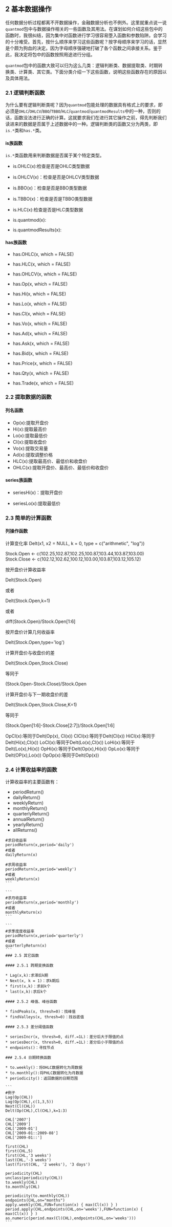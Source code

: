 ## 2 基本数据操作

任何数据分析过程都离不开数据操作，金融数据分析也不例外。这里就重点说一说`quantmod`包中与数据操作相关的一些函数及其用法。在谋划如何介绍这些包中的函数时，我很纠结，因为集中对函数进行学习很容易堕入函数和参数陷阱。会学习的十分难受。首先，按什么顺序来学习这些函数呢？按字母顺序来学习的话，显然是个颇为狗血的决定。因为字母顺序强硬地打破了各个函数之间承接关系。鉴于此，我决定将包中的函数按照用途进行分组。

`quantmod`包中的函数大致可以归为这么几类：逻辑判断类、数据提取类、时期转换类、计算类、其它类。下面分类介绍一下这些函数，说明这些函数存在的原因以及具体用法。

### 2.1 逻辑判断函数

为什么要有逻辑判断类呢？因为`quantmod`包能处理的数据具有格式上的要求，即必须是`OHLC`/`OHLCV`/`BBO`/`TBBO`/`HLC`/`quantmod`/`quantmodResults`中的一种，否则的话，函数没法进行正确的计算。这就要求我们在进行其它操作之前，得先判断我们读进来的数据是否属于上述数据中的一种。逻辑判断类的函数又分为两类，即`is.*`类和`has.*`类。

#### is族函数

`is.*`类函数用来判断数据是否属于某个特定类型。

* is.OHLC(x):检查是否是OHLC类型数据

* is.OHLCV(x)：检查是否是OHLCV类型数据

* is.BBO(x)：检查是否是BBO类型数据

* is.TBBO(x)：检查是否是TBBO类型数据

* is.HLC(x):检查是否是HLC类型数据

* is.quantmod(x):   

* is.quantmodResults(x):  

#### has族函数

* has.OHLC(x, which = FALSE) 

* has.HLC(x, which = FALSE)

* has.OHLCV(x, which = FALSE)

* has.Op(x, which = FALSE)

* has.Hi(x, which = FALSE)

* has.Lo(x, which = FALSE)

* has.Cl(x, which = FALSE)

* has.Vo(x, which = FALSE)

* has.Ad(x, which = FALSE)

* has.Ask(x, which = FALSE)

* has.Bid(x, which = FALSE)

* has.Price(x, which = FALSE)

* has.Qty(x, which = FALSE)

* has.Trade(x, which = FALSE)

### 2.2 提取数据的函数
#### 列名函数
* Op(x):提取开盘价
* Hi(x):提取最高价
* Lo(x):提取最低价
* Cl(x):提取收盘价
* Vo(x):提取交易量
* Ad(x):提取调整价格
* HLC(x):提取最高价、最低价和收盘价
* OHLC(x):提取开盘价、最高价、最低价和收盘价

#### series族函数

* seriesHi(x)：提取开盘价

* seriesLo(x):提取最低价

### 2.3 简单的计算函数
#### 列操作函数

计算变化率
Delt(x1, x2 = NULL, k = 0, type = c("arithmetic", "log")) 

Stock.Open <- c(102.25,102.87,102.25,100.87,103.44,103.87,103.00)
Stock.Close <- c(102.12,102.62,100.12,103.00,103.87,103.12,105.12)

按开盘价计算收益率

Delt(Stock.Open)

或者

Delt(Stock.Open,k=1)

或者

diff(Stock.Open)/Stock.Open[1:6]

按开盘价计算几何收益率

Delt(Stock.Open,type='log')

计算开盘价与收盘价的差

Delt(Stock.Open,Stock.Close)

等同于

(Stock.Open-Stock.Close)/Stock.Open

计算开盘价与下一期收盘价的差

Delt(Stock.Open,Stock.Close,K=1)

等同于

(Stock.Open[1:6]-Stock.Close[2:7])/Stock.Open[1:6]


OpCl(x):等同于Delt(Op(x), Cl(x))
ClCl(x):等同于Delt(Cl(x))
HiCl(x):等同于Delt(Hi(x),Cl(x))
LoCl(x):等同于Delt(Lo(x),Cl(x))
LoHi(x):等同于Delt(Lo(x),Hi(x))
OpHi(x):等同于Delt(Op(x),Hi(x))
OpLo(x):等同于Delt(OP(x),Lo(x))
OpOp(x):等同于Delt(Op(x))

### 2.4 计算收益率的函数

计算收益率的主要函数有：

* periodReturn()
* dailyReturn()
* weeklyReturn)
* monthlyReturn()
* quarterlyReturn()
* annualReturn()
* yearlyReturn()
* allReturns()

```
#求日收益率
periodReturn(x,period='daily')
#或者
dailyReturn(x)
```

~~~
#求周收益率
periodReturn(x,period='weekly')
#或者
weeklyReturn(x)
```

```
#求月收益率
periodReturn(x,period='monthly')
#或者
monthlyReturn(x)
```

```
#求季度度收益率
periodReturn(x,period='quarterly')
#或者
quarterlyReturn(x)
```
### 2.5 其它函数

#### 2.5.1 跨期变换函数

* Lag(x,k):求滞后k期
* Next(x, k = 1)：求k期后
* first(x,k)：求前k个
* last(x,k):求后k个

#### 2.5.2 峰值、峰谷函数

* findPeaks(x, thresh=0)：找峰值
* findValleys(x, thresh=0)：找谷底值

#### 2.5.3 差分阈值函数

* seriesIncr(x, thresh=0, diff.=1L)：差分后大于限值的点
* seriesDecr(x, thresh=0, diff.=1L)：差分后小于限值的点
* endpoints()：寻找节点

### 2.5.4 日期转换函数

* to.weekly()：将OHLC数据转化为周数据
* to.monthly():将PHLC数据转化为月数据
* periodicity()：返回数据的日期范围

```
#例子
Lag(Op(CHL))
Lag(Op(CHL),c(1,3,5))
Next(Cl(CHL))
Delt(Op(CHL),Cl(CHL),k=1:3)

CHL['2007']
CHL['2009']
CHL['2009-01']
CHL['2009-01::2009-08']
CHL['2009-01::']

first(CHL)
first(CHL,5)
first(CHL,'3 weeks')
last(CHL,'-3 weeks')
last(first(CHL, '2 weeks'), '3 days')

periodicity(CHL)
unclass(periodicity(CHL))
to.weekly(CHL)
to.monthly(CHL)

periodicity(to.monthly(CHL))
endpoints(CHL,on="months")
apply.weekly(CHL,FUN=function(x) { max(Cl(x)) } )
period.apply(CHL,endpoints(CHL,on='weeks'),FUN=function(x) { max(Cl(x)) } )
as.numeric(period.max(Cl(CHL),endpoints(CHL,on='weeks')))
```

